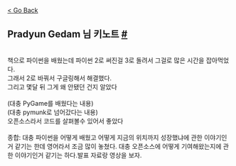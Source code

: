 [< Go Back](../index.md)

Pradyun Gedam 님 키노트 [#](https://www.pycon.kr/program/talk-detail?id=166)
---
\
책으로 파이썬을 배웠는데 파이썬 2로 써진걸 3로 돌려서 그걸로 많은 시간을 잡아먹었다.
\
그래서 2로 바꿔서 구글링해서 해결했다.\
그리고 몇달 뒤 그게 왜 안됐던 건지 알았다\
\
(대충 PyGame를 배웠다는 내용)\
(대충 pymunk로 넘어갔다는 내용)\
오픈소스라서 코드를 살펴볼수 있어서 좋았다\
\
종합: 대충 파이썬을 어떻게 배웠고 어떻게 지금의 위치까지 성장했냐에 관한 이야기인거 같기는 한데 영어라서 조금 많이 놓쳤다. 대충 오픈소스에 어떻게 기여해왔는지에 관한 이야기인거 같기는 하다.발표 자료랑 영상을 보자. 
